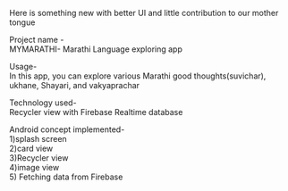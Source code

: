 Here is something new with better UI and little contribution to our mother tongue

Project name -  
MYMARATHI- Marathi Language exploring app

Usage-  
In this app, you can explore various Marathi good thoughts(suvichar), ukhane, Shayari, and vakyaprachar

Technology used-  
Recycler view with Firebase Realtime database

Android concept implemented-  
1)splash screen  
2)card view  
3)Recycler view  
4)image view  
5) Fetching data from Firebase  
